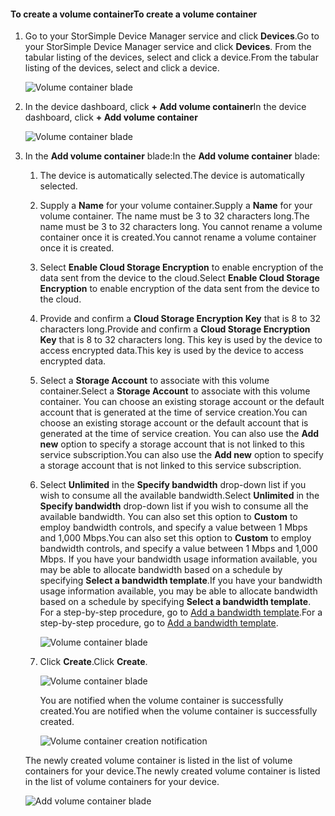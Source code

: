 <!--author=alkohli last changed: 06/22/17-->

#### <a name="to-create-a-volume-container"></a><span data-ttu-id="ddcbb-101">To create a volume container</span><span class="sxs-lookup"><span data-stu-id="ddcbb-101">To create a volume container</span></span>
1. <span data-ttu-id="ddcbb-102">Go to your StorSimple Device Manager service and click **Devices**.</span><span class="sxs-lookup"><span data-stu-id="ddcbb-102">Go to your StorSimple Device Manager service and click **Devices**.</span></span> <span data-ttu-id="ddcbb-103">From the tabular listing of the devices, select and click a device.</span><span class="sxs-lookup"><span data-stu-id="ddcbb-103">From the tabular listing of the devices, select and click a device.</span></span> 

    ![Volume container blade](./media/storsimple-8000-create-volume-container/createvolumecontainer1.png)

2. <span data-ttu-id="ddcbb-105">In the device dashboard, click **+ Add volume container**</span><span class="sxs-lookup"><span data-stu-id="ddcbb-105">In the device dashboard, click **+ Add volume container**</span></span>

    ![Volume container blade](./media/storsimple-8000-create-volume-container/createvolumecontainer2.png)

3. <span data-ttu-id="ddcbb-107">In the **Add volume container** blade:</span><span class="sxs-lookup"><span data-stu-id="ddcbb-107">In the **Add volume container** blade:</span></span>
   
   1. <span data-ttu-id="ddcbb-108">The device is automatically selected.</span><span class="sxs-lookup"><span data-stu-id="ddcbb-108">The device is automatically selected.</span></span>
   2. <span data-ttu-id="ddcbb-109">Supply a **Name** for your volume container.</span><span class="sxs-lookup"><span data-stu-id="ddcbb-109">Supply a **Name** for your volume container.</span></span> <span data-ttu-id="ddcbb-110">The name must be 3 to 32 characters long.</span><span class="sxs-lookup"><span data-stu-id="ddcbb-110">The name must be 3 to 32 characters long.</span></span> <span data-ttu-id="ddcbb-111">You cannot rename a volume container once it is created.</span><span class="sxs-lookup"><span data-stu-id="ddcbb-111">You cannot rename a volume container once it is created.</span></span>
   3. <span data-ttu-id="ddcbb-112">Select **Enable Cloud Storage Encryption** to enable encryption of the data sent from the device to the cloud.</span><span class="sxs-lookup"><span data-stu-id="ddcbb-112">Select **Enable Cloud Storage Encryption** to enable encryption of the data sent from the device to the cloud.</span></span>
   4. <span data-ttu-id="ddcbb-113">Provide and confirm a **Cloud Storage Encryption Key** that is 8 to 32 characters long.</span><span class="sxs-lookup"><span data-stu-id="ddcbb-113">Provide and confirm a **Cloud Storage Encryption Key** that is 8 to 32 characters long.</span></span> <span data-ttu-id="ddcbb-114">This key is used by the device to access encrypted data.</span><span class="sxs-lookup"><span data-stu-id="ddcbb-114">This key is used by the device to access encrypted data.</span></span>
   5. <span data-ttu-id="ddcbb-115">Select a **Storage Account** to associate with this volume container.</span><span class="sxs-lookup"><span data-stu-id="ddcbb-115">Select a **Storage Account** to associate with this volume container.</span></span> <span data-ttu-id="ddcbb-116">You can choose an existing storage account or the default account that is generated at the time of service creation.</span><span class="sxs-lookup"><span data-stu-id="ddcbb-116">You can choose an existing storage account or the default account that is generated at the time of service creation.</span></span> <span data-ttu-id="ddcbb-117">You can also use the **Add new** option to specify a storage account that is not linked to this service subscription.</span><span class="sxs-lookup"><span data-stu-id="ddcbb-117">You can also use the **Add new** option to specify a storage account that is not linked to this service subscription.</span></span>
   6. <span data-ttu-id="ddcbb-118">Select **Unlimited** in the **Specify bandwidth** drop-down list if you wish to consume all the available bandwidth.</span><span class="sxs-lookup"><span data-stu-id="ddcbb-118">Select **Unlimited** in the **Specify bandwidth** drop-down list if you wish to consume all the available bandwidth.</span></span> <span data-ttu-id="ddcbb-119">You can also set this option to **Custom** to employ bandwidth controls, and specify a value between 1 Mbps and 1,000 Mbps.</span><span class="sxs-lookup"><span data-stu-id="ddcbb-119">You can also set this option to **Custom** to employ bandwidth controls, and specify a value between 1 Mbps and 1,000 Mbps.</span></span>
      <span data-ttu-id="ddcbb-120">If you have your bandwidth usage information available, you may be able to allocate bandwidth based on a schedule by specifying **Select a bandwidth template**.</span><span class="sxs-lookup"><span data-stu-id="ddcbb-120">If you have your bandwidth usage information available, you may be able to allocate bandwidth based on a schedule by specifying **Select a bandwidth template**.</span></span> <span data-ttu-id="ddcbb-121">For a step-by-step procedure, go to [Add a bandwidth template](../articles/storsimple/storsimple-8000-manage-bandwidth-templates.md#add-a-bandwidth-template).</span><span class="sxs-lookup"><span data-stu-id="ddcbb-121">For a step-by-step procedure, go to [Add a bandwidth template](../articles/storsimple/storsimple-8000-manage-bandwidth-templates.md#add-a-bandwidth-template).</span></span>

      ![Volume container blade](./media/storsimple-8000-create-volume-container/createvolumecontainer6b.png)
   7. <span data-ttu-id="ddcbb-123">Click **Create**.</span><span class="sxs-lookup"><span data-stu-id="ddcbb-123">Click **Create**.</span></span>

        ![Volume container blade](./media/storsimple-8000-create-volume-container/createvolumecontainer6.png)
   
       <span data-ttu-id="ddcbb-125">You are notified when the volume container is successfully created.</span><span class="sxs-lookup"><span data-stu-id="ddcbb-125">You are notified when the volume container is successfully created.</span></span>

       ![Volume container creation notification](./media/storsimple-8000-create-volume-container/createvolumecontainer8.png)

   <span data-ttu-id="ddcbb-127">The newly created volume container is listed in the list of volume containers for your device.</span><span class="sxs-lookup"><span data-stu-id="ddcbb-127">The newly created volume container is listed in the list of volume containers for your device.</span></span>

   ![Add volume container blade](./media/storsimple-8000-create-volume-container/createvolumecontainer9.png)


